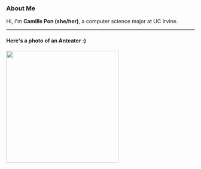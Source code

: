 ### About Me
Hi, I'm **Camille Pon (she/her)**, a computer science major at UC Irvine.

---
#### Here's a photo of an Anteater :)
<img src = "https://user-images.githubusercontent.com/103341440/162597273-6d829198-b9bc-4a98-b268-803161a88045.JPG" width = "300" height = "300">

<!--
**cami-p/cami-p** is a ✨ _special_ ✨ repository because its `README.md` (this file) appears on your GitHub profile.

Here are some ideas to get you started:

- 🔭 I’m currently working on ...
- 🌱 I’m currently learning ...
- 👯 I’m looking to collaborate on ...
- 🤔 I’m looking for help with ...
- 💬 Ask me about ...
- 📫 How to reach me: ...
- 😄 Pronouns: ...
- ⚡ Fun fact: ...
-->


